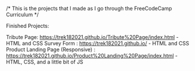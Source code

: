 /* This is the projects that I made as I go through the FreeCodeCamp Curriculum */

Finished Projects:

Tribute Page: https://trek182021.github.io/Tribute%20Page/index.html -HTML and CSS
Survey Form : https://trek182021.github.io/ - HTML and CSS
Product Landing Page (Responsive) : https://trek182021.github.io/Product%20Landing%20Page/index.html - HTML, CSS, and a little bit of JS
